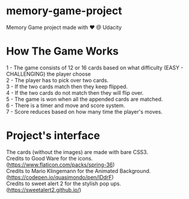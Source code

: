 # memory-game-project
Memory Game project made with ♥ @ Udacity
# How The Game Works
1 - The game consists of 12 or 16 cards based on what difficulty (EASY - CHALLENGING) the player choose<br /> 
2 - The player has to pick over two cards.<br />
3 - If the two cards match then they keep flipped.<br />
4 - If the two cards do not match then they will flip over.<br />
5 - The game is won when all the appended cards are matched.<br />
6 - There is a timer and move and score system.<br />
7 - Score reduces based on how many time the player's moves.<br />
# Project's interface
The cards (without the images) are made with bare CSS3.<br />
Credits to Good Ware for the icons. (https://www.flaticon.com/packs/spring-36)<br />
Credits to Mario Klingemann for the Animated Background. (https://codepen.io/quasimondo/pen/lDdrF)<br />
Credits to sweet alert 2 for the stylish pop ups. (https://sweetalert2.github.io/)<br />
